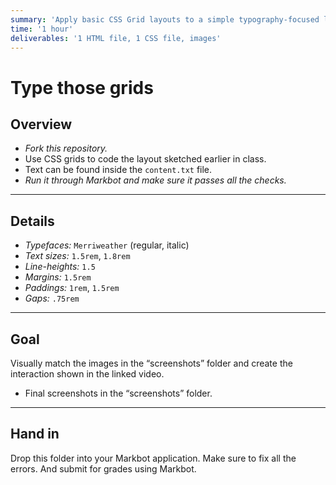 ```yaml
---
summary: 'Apply basic CSS Grid layouts to a simple typography-focused layout.'
time: '1 hour'
deliverables: '1 HTML file, 1 CSS file, images'
---
```


# Type those grids

## Overview

- *Fork this repository.*
- Use CSS grids to code the layout sketched earlier in class.
- Text can be found inside the `content.txt` file.
- *Run it through Markbot and make sure it passes all the checks.*

---

## Details

- *Typefaces:* `Merriweather` (regular, italic)
- *Text sizes:* `1.5rem`, `1.8rem`
- *Line-heights:* `1.5`
- *Margins:* `1.5rem`
- *Paddings:* `1rem`, `1.5rem`
- *Gaps:* `.75rem`

---

## Goal

Visually match the images in the “screenshots” folder and create the interaction shown in the linked video.

- Final screenshots in the “screenshots” folder.

---

## Hand in

Drop this folder into your Markbot application. Make sure to fix all the errors. And submit for grades using Markbot.
